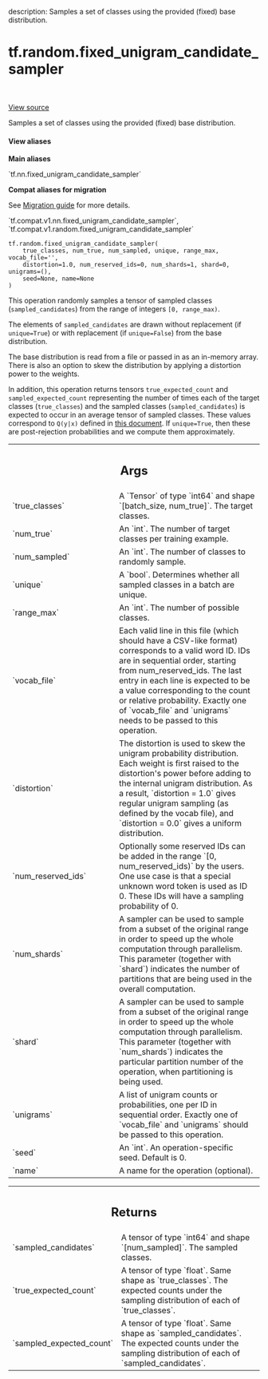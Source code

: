 description: Samples a set of classes using the provided (fixed) base distribution.

<div itemscope itemtype="http://developers.google.com/ReferenceObject">
<meta itemprop="name" content="tf.random.fixed_unigram_candidate_sampler" />
<meta itemprop="path" content="Stable" />
</div>

# tf.random.fixed_unigram_candidate_sampler

<!-- Insert buttons and diff -->

<table class="tfo-notebook-buttons tfo-api nocontent" align="left">

</table>

<a target="_blank" href="/code/stable/tensorflow/python/ops/candidate_sampling_ops.py">View source</a>



Samples a set of classes using the provided (fixed) base distribution.

<section class="expandable">
  <h4 class="showalways">View aliases</h4>
  <p>
<b>Main aliases</b>
<p>`tf.nn.fixed_unigram_candidate_sampler`</p>

<b>Compat aliases for migration</b>
<p>See
<a href="https://www.tensorflow.org/guide/migrate">Migration guide</a> for
more details.</p>
<p>`tf.compat.v1.nn.fixed_unigram_candidate_sampler`, `tf.compat.v1.random.fixed_unigram_candidate_sampler`</p>
</p>
</section>

<pre class="devsite-click-to-copy prettyprint lang-py tfo-signature-link">
<code>tf.random.fixed_unigram_candidate_sampler(
    true_classes, num_true, num_sampled, unique, range_max, vocab_file=&#x27;&#x27;,
    distortion=1.0, num_reserved_ids=0, num_shards=1, shard=0, unigrams=(),
    seed=None, name=None
)
</code></pre>



<!-- Placeholder for "Used in" -->

This operation randomly samples a tensor of sampled classes
(`sampled_candidates`) from the range of integers `[0, range_max)`.

The elements of `sampled_candidates` are drawn without replacement
(if `unique=True`) or with replacement (if `unique=False`) from
the base distribution.

The base distribution is read from a file or passed in as an
in-memory array. There is also an option to skew the distribution by
applying a distortion power to the weights.

In addition, this operation returns tensors `true_expected_count`
and `sampled_expected_count` representing the number of times each
of the target classes (`true_classes`) and the sampled
classes (`sampled_candidates`) is expected to occur in an average
tensor of sampled classes.  These values correspond to `Q(y|x)`
defined in [this
document](http://www.tensorflow.org/extras/candidate_sampling.pdf).
If `unique=True`, then these are post-rejection probabilities and we
compute them approximately.

<!-- Tabular view -->
 <table class="responsive fixed orange">
<colgroup><col width="214px"><col></colgroup>
<tr><th colspan="2"><h2 class="add-link">Args</h2></th></tr>

<tr>
<td>
`true_classes`
</td>
<td>
A `Tensor` of type `int64` and shape `[batch_size,
num_true]`. The target classes.
</td>
</tr><tr>
<td>
`num_true`
</td>
<td>
An `int`.  The number of target classes per training example.
</td>
</tr><tr>
<td>
`num_sampled`
</td>
<td>
An `int`.  The number of classes to randomly sample.
</td>
</tr><tr>
<td>
`unique`
</td>
<td>
A `bool`. Determines whether all sampled classes in a batch are
unique.
</td>
</tr><tr>
<td>
`range_max`
</td>
<td>
An `int`. The number of possible classes.
</td>
</tr><tr>
<td>
`vocab_file`
</td>
<td>
Each valid line in this file (which should have a CSV-like
format) corresponds to a valid word ID. IDs are in sequential order,
starting from num_reserved_ids. The last entry in each line is expected
to be a value corresponding to the count or relative probability. Exactly
one of `vocab_file` and `unigrams` needs to be passed to this operation.
</td>
</tr><tr>
<td>
`distortion`
</td>
<td>
The distortion is used to skew the unigram probability
distribution.  Each weight is first raised to the distortion's power
before adding to the internal unigram distribution. As a result,
`distortion = 1.0` gives regular unigram sampling (as defined by the vocab
file), and `distortion = 0.0` gives a uniform distribution.
</td>
</tr><tr>
<td>
`num_reserved_ids`
</td>
<td>
Optionally some reserved IDs can be added in the range
`[0, num_reserved_ids)` by the users. One use case is that a special
unknown word token is used as ID 0. These IDs will have a sampling
probability of 0.
</td>
</tr><tr>
<td>
`num_shards`
</td>
<td>
A sampler can be used to sample from a subset of the original
range in order to speed up the whole computation through parallelism. This
parameter (together with `shard`) indicates the number of partitions that
are being used in the overall computation.
</td>
</tr><tr>
<td>
`shard`
</td>
<td>
A sampler can be used to sample from a subset of the original range
in order to speed up the whole computation through parallelism. This
parameter (together with `num_shards`) indicates the particular partition
number of the operation, when partitioning is being used.
</td>
</tr><tr>
<td>
`unigrams`
</td>
<td>
A list of unigram counts or probabilities, one per ID in
sequential order. Exactly one of `vocab_file` and `unigrams` should be
passed to this operation.
</td>
</tr><tr>
<td>
`seed`
</td>
<td>
An `int`. An operation-specific seed. Default is 0.
</td>
</tr><tr>
<td>
`name`
</td>
<td>
A name for the operation (optional).
</td>
</tr>
</table>



<!-- Tabular view -->
 <table class="responsive fixed orange">
<colgroup><col width="214px"><col></colgroup>
<tr><th colspan="2"><h2 class="add-link">Returns</h2></th></tr>

<tr>
<td>
`sampled_candidates`
</td>
<td>
A tensor of type `int64` and shape `[num_sampled]`.
The sampled classes.
</td>
</tr><tr>
<td>
`true_expected_count`
</td>
<td>
A tensor of type `float`.  Same shape as
`true_classes`. The expected counts under the sampling distribution
of each of `true_classes`.
</td>
</tr><tr>
<td>
`sampled_expected_count`
</td>
<td>
A tensor of type `float`. Same shape as
`sampled_candidates`. The expected counts under the sampling distribution
of each of `sampled_candidates`.
</td>
</tr>
</table>

